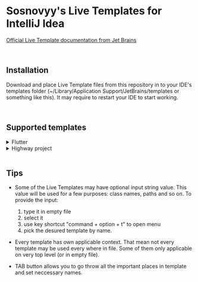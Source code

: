 # Sosnovyy's Live Templates for IntelliJ Idea
[Official Live Template documentation from Jet Brains](https://www.jetbrains.com/help/idea/template-variables.html)

<br />

## Installation
Download and place Live Template files from this repository in to your IDE's templates folder (~/Library/Application Support/JetBrains/templates or something like this). It may require to restart your IDE to start working.

<br />

## Supported templates

<details>
  <summary>Flutter</summary>

### stf
Empty statefull widget with initState and dispose methods
     
### stl
Empty stateless widget

### fb
Main BLoC class with Freezed import and part directives for event and state classes\
*Have input*

### fbs
BLoC Freezed state class with a few preset states and getters\
*Have input*

### fbe
BLoC Freezed event class\
*Have input*

### fdc
Freezed data class with empty constructor and fromJson\
*Have input*
  
</details>

<details>
  <summary>Highway project</summary>

### hwcolors
Variable with project colors from Theme

### hwview
Highway view class:
- some imports
- BLoC widgets
- HighwayScaffold
- HighwayDefaultAppBar
- bottom sized box
  
</details>

<br />

## Tips
- Some of the Live Templates may have optional input string value. This value will be used for a few purposes: class names, paths and so on. To provide the input:
  1) type it in empty file
  2) select it
  3) use key shortcut "command + option + t" to open menu
  4) pick the desured template by name.
  

- Every template has own applicable context. That mean not every template may be used every where in file. Some of them only applicable on very top level (or in empty file).

- TAB button allows you to go throw all the important places in template and set neccessary names.
